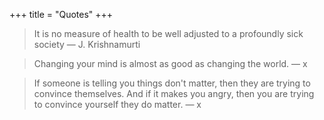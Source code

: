 +++
title = "Quotes"
+++


> It is no measure of health to be well adjusted to a profoundly sick society
> — J. Krishnamurti

> Changing your mind is almost as good as changing the world. 
> — x

> If someone is telling you things don't matter, then they are trying to convince themselves. And if it makes you angry, then you are trying to convince yourself they do matter.
> — x